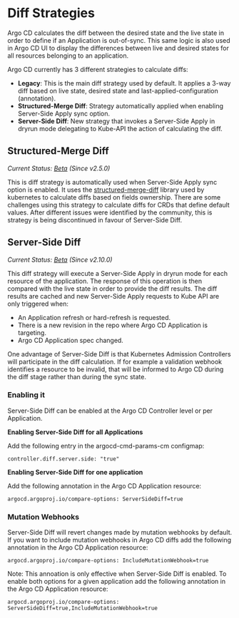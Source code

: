 # Diff Strategies

Argo CD calculates the diff between the desired state and the live
state in order to define if an Application is out-of-sync. This same
logic is also used in Argo CD UI to display the differences between
live and desired states for all resources belonging to an application.

Argo CD currently has 3 different strategies to calculate diffs:

- **Legacy**: This is the main diff strategy used by default. It
  applies a 3-way diff based on live state, desired state and
  last-applied-configuration (annotation).
- **Structured-Merge Diff**: Strategy automatically applied when
  enabling Server-Side Apply sync option. 
- **Server-Side Diff**: New strategy that invokes a Server-Side Apply
  in dryrun mode delegating to Kube-API the action of calculating the
  diff.

## Structured-Merge Diff
*Current Status: [Beta][1] (Since v2.5.0)*

This is diff strategy is automatically used when Server-Side Apply
sync option is enabled. It uses the [structured-merge-diff][2] library
used by kubernetes to calculate diffs based on fields ownership. There
are some challenges using this strategy to calculate diffs for CRDs
that define default values. After different issues were identified by
the community, this is strategy is being discontinued in favour of
Server-Side Diff.

## Server-Side Diff
*Current Status: [Beta][1] (Since v2.10.0)*

This diff strategy will execute a Server-Side Apply in dryrun mode for
each resource of the application. The response of this operation is then
compared with the live state in order to provide the diff results. The
diff results are cached and new Server-Side Apply requests to Kube API
are only triggered when:

- An Application refresh or hard-refresh is requested.
- There is a new revision in the repo where Argo CD Application is
  targeting.
- Argo CD Application spec changed.

One advantage of Server-Side Diff is that Kubernetes Admission
Controllers will participate in the diff calculation. If for example
a validation webhook identifies a resource to be invalid, that will be
informed to Argo CD during the diff stage rather than during the sync 
state.

### Enabling it

Server-Side Diff can be enabled at the Argo CD Controller level or per
Application.

**Enabling Server-Side Diff for all Applications**

Add the following entry in the argocd-cmd-params-cm configmap:

```
controller.diff.server.side: "true"
```

**Enabling Server-Side Diff for one application**

Add the following annotation in the Argo CD Application resource:

```
argocd.argoproj.io/compare-options: ServerSideDiff=true
```

### Mutation Webhooks

Server-Side Diff will revert changes made by mutation webhooks by
default. If you want to include mutation webhooks in Argo CD diffs add
the following annotation in the Argo CD Application resource:

```
argocd.argoproj.io/compare-options: IncludeMutationWebhook=true
```

Note: This annoation is only effective when Server-Side Diff is
enabled. To enable both options for a given application add the
following annotation in the Argo CD Application resource:

```
argocd.argoproj.io/compare-options: ServerSideDiff=true,IncludeMutationWebhook=true
```

[1]: https://github.com/argoproj/argoproj/blob/main/community/feature-status.md#beta
[2]: https://github.com/kubernetes-sigs/structured-merge-diff
